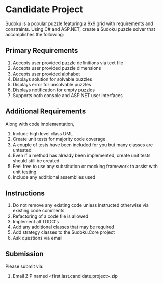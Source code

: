Candidate Project
================

[Sudoku](http://en.wikipedia.org/wiki/Sudoku) is a popular puzzle featuring a 9x9 grid with requirements and constraints. Using C# and ASP.NET, create a Sudoku puzzle solver that accomplishes the following:

## Primary Requirements

1. Accepts user provided puzzle definitions via text file
2. Accepts user provided puzzle dimensions
3. Accepts user provided alphabet
4. Displays solution for solvable puzzles
5. Displays error for unsolvable puzzles
6. Displays notification for empty puzzles
7. Supports both console and ASP.NET user interfaces

## Additional Requirements
Along with code implementation,

1. Include high level class UML
2. Create unit tests for majority code coverage
 1. A couple of tests have been included for you but many classes are untested
 2. Even if a method has already been implemented, create unit tests should still be created
 3. Feel free to use any substitution or mocking framework to assist with unit testing
3. Include any additional assemblies used

Instructions
--------------------
1. Do not remove any existing code unless instructed otherwise via existing code comments
 1. Refactoring of a code file is allowed
2. Implement all TODO's
3. Add any additional classes that may be required
 1. Add strategy classes to the Sudoku.Core project
4. Ask questions via email

Submission
--------------------
Please submit via:

1. Email ZIP named <first.last.candidate.project>.zip
